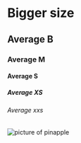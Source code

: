 # Bigger size
## Average B
### Average M
#### Average S
##### Average XS
###### Average xxs
![picture of pinapple](https://m.media-amazon.com/images/I/41H9oJ7wdpS._AC_.jpg)
